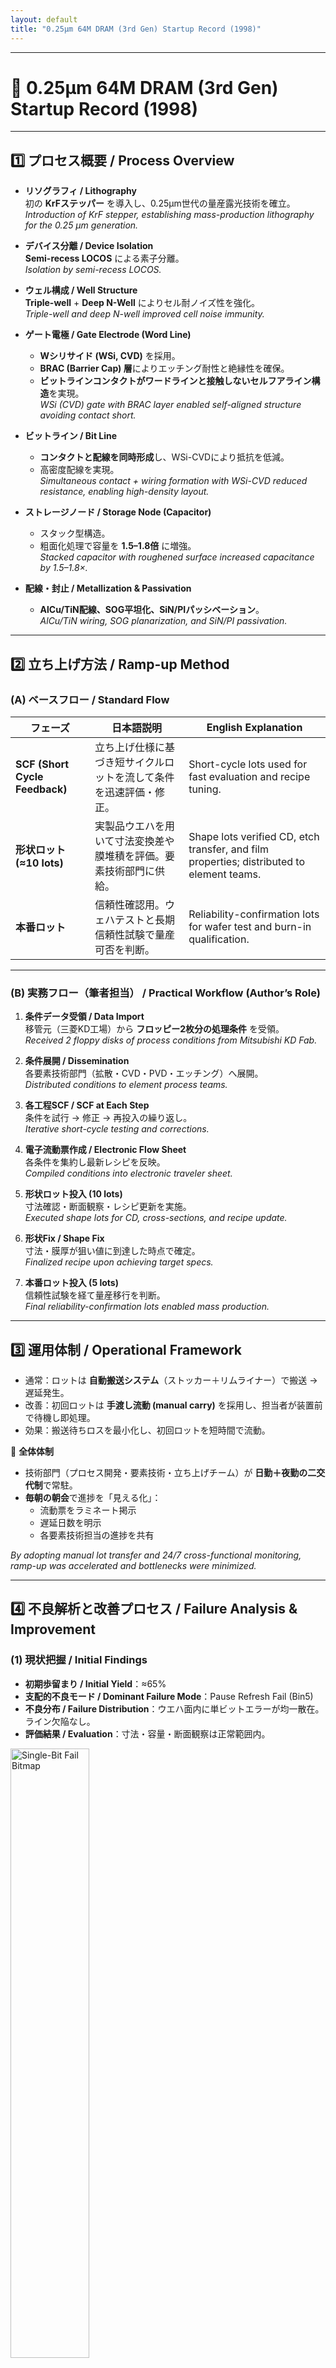 ```yaml
---
layout: default
title: "0.25µm 64M DRAM (3rd Gen) Startup Record (1998)"
---
```


---

# 📘 0.25µm 64M DRAM (3rd Gen) Startup Record (1998)

---

## 1️⃣ プロセス概要 / Process Overview

- **リソグラフィ / Lithography**  
  初の **KrFステッパー** を導入し、0.25µm世代の量産露光技術を確立。  
  *Introduction of KrF stepper, establishing mass-production lithography for the 0.25 µm generation.*

- **デバイス分離 / Device Isolation**  
  **Semi-recess LOCOS** による素子分離。  
  *Isolation by semi-recess LOCOS.*

- **ウェル構成 / Well Structure**  
  **Triple-well** + **Deep N-Well** によりセル耐ノイズ性を強化。  
  *Triple-well and deep N-well improved cell noise immunity.*

- **ゲート電極 / Gate Electrode (Word Line)**  
  - **Wシリサイド (WSi, CVD)** を採用。  
  - **BRAC (Barrier Cap) 層**によりエッチング耐性と絶縁性を確保。  
  - **ビットラインコンタクトがワードラインと接触しないセルフアライン構造**を実現。  
  *WSi (CVD) gate with BRAC layer enabled self-aligned structure avoiding contact short.*

- **ビットライン / Bit Line**  
  - **コンタクトと配線を同時形成**し、WSi-CVDにより抵抗を低減。  
  - 高密度配線を実現。  
  *Simultaneous contact + wiring formation with WSi-CVD reduced resistance, enabling high-density layout.*

- **ストレージノード / Storage Node (Capacitor)**  
  - スタック型構造。  
  - 粗面化処理で容量を **1.5–1.8倍** に増強。  
  *Stacked capacitor with roughened surface increased capacitance by 1.5–1.8×.*

- **配線・封止 / Metallization & Passivation**  
  - **AlCu/TiN配線、SOG平坦化、SiN/PIパッシベーション**。  
  *AlCu/TiN wiring, SOG planarization, and SiN/PI passivation.*

---

## 2️⃣ 立ち上げ方法 / Ramp-up Method

### (A) ベースフロー / Standard Flow

| フェーズ | 日本語説明 | English Explanation |
|----------|------------|----------------------|
| **SCF (Short Cycle Feedback)** | 立ち上げ仕様に基づき短サイクルロットを流して条件を迅速評価・修正。 | Short-cycle lots used for fast evaluation and recipe tuning. |
| **形状ロット (≈10 lots)** | 実製品ウエハを用いて寸法変換差や膜堆積を評価。要素技術部門に供給。 | Shape lots verified CD, etch transfer, and film properties; distributed to element teams. |
| **本番ロット** | 信頼性確認用。ウェハテストと長期信頼性試験で量産可否を判断。 | Reliability-confirmation lots for wafer test and burn-in qualification. |

---

### (B) 実務フロー（筆者担当） / Practical Workflow (Author’s Role)

1. **条件データ受領 / Data Import**  
   移管元（三菱KD工場）から **フロッピー2枚分の処理条件** を受領。  
   *Received 2 floppy disks of process conditions from Mitsubishi KD Fab.*

2. **条件展開 / Dissemination**  
   各要素技術部門（拡散・CVD・PVD・エッチング）へ展開。  
   *Distributed conditions to element process teams.*

3. **各工程SCF / SCF at Each Step**  
   条件を試行 → 修正 → 再投入の繰り返し。  
   *Iterative short-cycle testing and corrections.*

4. **電子流動票作成 / Electronic Flow Sheet**  
   各条件を集約し最新レシピを反映。  
   *Compiled conditions into electronic traveler sheet.*

5. **形状ロット投入 (10 lots)**  
   寸法確認・断面観察・レシピ更新を実施。  
   *Executed shape lots for CD, cross-sections, and recipe update.*

6. **形状Fix / Shape Fix**  
   寸法・膜厚が狙い値に到達した時点で確定。  
   *Finalized recipe upon achieving target specs.*

7. **本番ロット投入 (5 lots)**  
   信頼性試験を経て量産移行を判断。  
   *Final reliability-confirmation lots enabled mass production.*

---

## 3️⃣ 運用体制 / Operational Framework

- 通常：ロットは **自動搬送システム**（ストッカー＋リムライナー）で搬送 → 遅延発生。  
- 改善：初回ロットは **手渡し流動 (manual carry)** を採用し、担当者が装置前で待機し即処理。  
- 効果：搬送待ちロスを最小化し、初回ロットを短時間で流動。  

📌 **全体体制**  
- 技術部門（プロセス開発・要素技術・立ち上げチーム）が **日勤＋夜勤の二交代制**で常駐。  
- **毎朝の朝会**で進捗を「見える化」：  
  - 流動票をラミネート掲示  
  - 遅延日数を明示  
  - 各要素技術担当の進捗を共有  

*By adopting manual lot transfer and 24/7 cross-functional monitoring, ramp-up was accelerated and bottlenecks were minimized.*

---

## 4️⃣ 不良解析と改善プロセス / Failure Analysis & Improvement

### (1) 現状把握 / Initial Findings

- **初期歩留まり / Initial Yield**：≈65%  
- **支配的不良モード / Dominant Failure Mode**：Pause Refresh Fail (Bin5)  
- **不良分布 / Failure Distribution**：ウエハ面内に単ビットエラーが均一散在。ライン欠陥なし。  
- **評価結果 / Evaluation**：寸法・容量・断面観察は正常範囲内。  

<img src="./img/fail_bit_map_example.png" alt="Single-Bit Fail Bitmap" width="50%">

➡️ **「観察上は健全だが保持特性劣化を招くセンシティブ不具合」**と推定。  
➡️ *Yield loss caused by invisible, retention-degrading defects.*

---

### (2) 仮説モデル / Hypothesized Model

- **真因候補 / Root Cause Candidate**：  
  **ストレージノードコンタクト n⁺/p⁻ ジャンクションのリーク増大**。  
- **メカニズム / Mechanism**：  
  - LDD形成時、**ゲート酸化膜残渣が複数回のアッシングでプラズマダメージ**を受ける。  
  - 酸化膜がポーラス化 → 拡散層に微細リークパス形成。  
- **現象整合性 / Consistency**：  
  - ランダム単ビット不良、SEM異常なし。  
  - リークのみが顕在化。  

➡️ **「不可視のプラズマダメージによるジャンクションリーク」**と結論。  
➡️ *Postulated root cause: plasma-induced junction leakage.*

---

### (3) 対策立案 / Countermeasure

- **方針 / Policy**：アッシング工程のプラズマ曝露を最小化。  
- **具体策 / Action**：  
  - LDD工程のレジスト剥離を **プラズマアッシング → ウェット処理（硫酸系）** に切替。  
- **狙い / Aim**：  
  - プラズマ起因の酸化膜ダメージを根本排除。  
  - ジャンクションリーク発生を防止。  

---

### (4) 効果検証 / Verification

- **歩留まり改善 / Yield Gain**：  
  - Before ≈65% → After ≈**80%**  
- **信頼性評価 / Reliability**：  
  - 高温動作・保持試験・バーンインで規格クリア。  
- **量産適用 / Mass Production**：  
  - 改善条件を最終レシピに反映し安定量産を確立。  

➡️ **「解析 → 仮説 → 対策 → 効果確認」の改善サイクルにより、センシティブ不良を克服し量産条件を確立。**  
➡️ *Closed improvement loop enabled stable high-yield production.*
